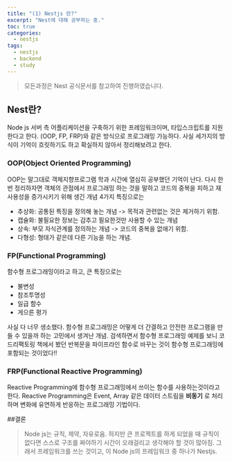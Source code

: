 ```yaml
---
title: "(1) Nestjs 란?"
excerpt: "Nest에 대해 공부하는 중."
toc: true
categories:
  - nestjs
tags:
  - nestjs
  - backend
  - study
---
```

> 모든과정은 Nest 공식문서를 참고하여 진행하였습니다.

## Nest란?
Node js 서버 측 어플리케이션을 구축하기 위한 프레임워크이며, 타입스크립트를 지원한다고 한다.
(OOP, FP, FRP)와 같은 방식으로 프로그래밍 가능하다.
사실 세가지의 방식이 기억이 흐릿하기도 하고 확실하지 않아서 정리해보려고 한다.

### OOP(Object Oriented Programming)
OOP는 말그대로 객체지향프로그램 학과 시간에 열심히 공부했던 기억이 난다. 다시 한번 정리하자면
객체의 관점에서 프로그래밍 하는 것을 말하고 코드의 중복을 피하고 재사용성을 증가시키기 위해 생긴 개념   4가지 특징으로는 
- 추상화: 공통된 특징을 정의해 놓는 개념 -> 목적과 관련없는 것은 제거하기 위함.
- 캡슐화: 불필요한 정보는 감추고 필요한것만 사용할 수 있는 개념
- 상속: 부모 자식관계를 정의하는 개념 -> 코드의 중복을 없애기 위함.
- 다형성: 형태가 같은데 다른 기능을 하는 개념.

### FP(Functional Programming)
함수형 프로그래밍이라고 하고, 큰 특징으로는
- 불변성
- 참조투명성
- 일급 함수
- 게으른 평가

사실 다 너무 생소했다. 함수형 프로그래밍은 어떻게 더 간결하고 안전한 프로그램을 만들 수 있을까 하는 고민에서 생겨난 개념. 검색하면서 함수형 프로그래밍 예제를 보니 코드리팩토링 책에서 봤던 반복문을 파이프라인 함수로 바꾸는 것이 함수형 프로그래밍에 포함되는 것이었다!!
### FRP(Functional Reactive Programming)
Reactive Programming에 함수형 프로그래밍에서 쓰이는 함수를 사용하는것이라고 한다. Reactive Programming은 Event, Array 같은 데이터 스트림을 __비동기__ 로 처리하며 변화에 유연하게 반응하는 프로그래밍 기법이다.

##결론
> Node js는 규칙, 제약, 자유로움. 하지만 큰 프로젝트를 하게 되었을 때 규칙이 없다면 스스로 구조를 짜야하기 시간이 오래걸리고 생각해야 할 것이 많아짐. 그래서 프레임워크를 쓰는 것이고, 이 Node js의 프레임워크 중 하나가 Nestjs. 



